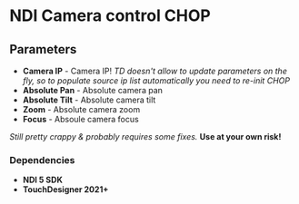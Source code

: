 # NDI Camera control CHOP
## Parameters
* **Camera IP** - Camera IP! _TD doesn't allow to update parameters on the fly, so to populate source ip list automatically you need to re-init CHOP_
* **Absolute Pan** - Absolute camera pan
* **Absolute Tilt** - Absolute camera tilt
* **Zoom** - Absolute camera zoom
* **Focus** - Absoule camera focus

_Still pretty crappy & probably requires some fixes._
__Use at your own risk!__

### Dependencies
* **NDI 5 SDK**
* **TouchDesigner 2021+**
